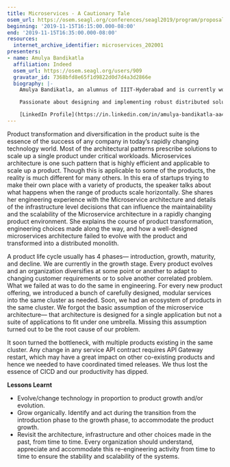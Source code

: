```yaml
---
title: Microservices - A Cautionary Tale
osem_url: https://osem.seagl.org/conferences/seagl2019/program/proposals/631
beginning: '2019-11-15T16:15:00.000-08:00'
end: '2019-11-15T16:35:00.000-08:00'
resources:
  internet_archive_identifier: microservices_202001
presenters:
- name: Amulya Bandikatla
  affiliation: Indeed
  osem_url: https://osem.seagl.org/users/909
  gravatar_id: 7368bfd8e65f1d9822d0d7d4a3d2866e
  biography: |-
    Amulya Bandikatla, an alumnus of IIIT-Hyderabad and is currently working as a Senior Software Engineer at Indeed. Possesses experience working across various sectors - eCommerce, online listings, advertising, and finance technology. At Indeed, busy building robust solutions to help job seekers get jobs. Was previously with Directi - leading the engineering team at Zeta Express and prior to that, has built the Video Ads Platform at Media.net.

    Passionate about designing and implementing robust distributed solutions with highly efficient response times under critical loads. Mentors budding professionals and offers career advice with a clear perspective of the industry standards.

    [LinkedIn Profile](https://in.linkedin.com/in/amulya-bandikatla-aa446917)
---
```


Product transformation and diversification in the product suite is the essence of the success of any company in today’s rapidly changing technology world. Most of the architectural patterns prescribe solutions to scale up a single product under critical workloads. Microservices architecture is one such pattern that is highly efficient and applicable to scale up a product. Though this is applicable to some of the products, the reality is much different for many others. In this era of startups trying to make their own place with a variety of products, the speaker talks about what happens when the range of products scale horizontally. She shares her engineering experience with the Microservice architecture and details of the infrastructure level decisions that can influence the maintainability and the scalability of the Microservice architecture in a rapidly changing product environment. She explains the course of product transformation, engineering choices made along the way, and how a well-designed microservices architecture failed to evolve with the product and transformed into a distributed monolith.

A product life cycle usually has 4 phases— introduction, growth, maturity, and decline. We are currently in the growth stage. Every product evolves and an organization diversifies at some point or another to adapt to changing customer requirements or to solve another correlated problem. What we failed at was to do the same in engineering. For every new product offering, we introduced a bunch of carefully designed, modular services into the same cluster as needed. Soon, we had an ecosystem of products in the same cluster. We forgot the basic assumption of the microservice architecture— that architecture is designed for a single application but not a suite of applications to fit under one umbrella. Missing this assumption turned out to be the root cause of our problem.

It soon turned the bottleneck, with multiple products existing in the same cluster. Any change in any service API contract requires API Gateway restart, which may have a great impact on other co-existing products and hence we needed to have coordinated timed releases. We thus lost the essence of CICD and our productivity has dipped.

**Lessons Learnt**

- Evolve/change technology in proportion to product growth and/or evolution.
- Grow organically. Identify and act during the transition from the introduction phase to the growth phase, to accommodate the product growth.
- Revisit the architecture, infrastructure and other choices made in the past, from time to time. Every organization should understand, appreciate and accommodate this re-engineering activity from time to time to ensure the stability and scalability of the systems.
